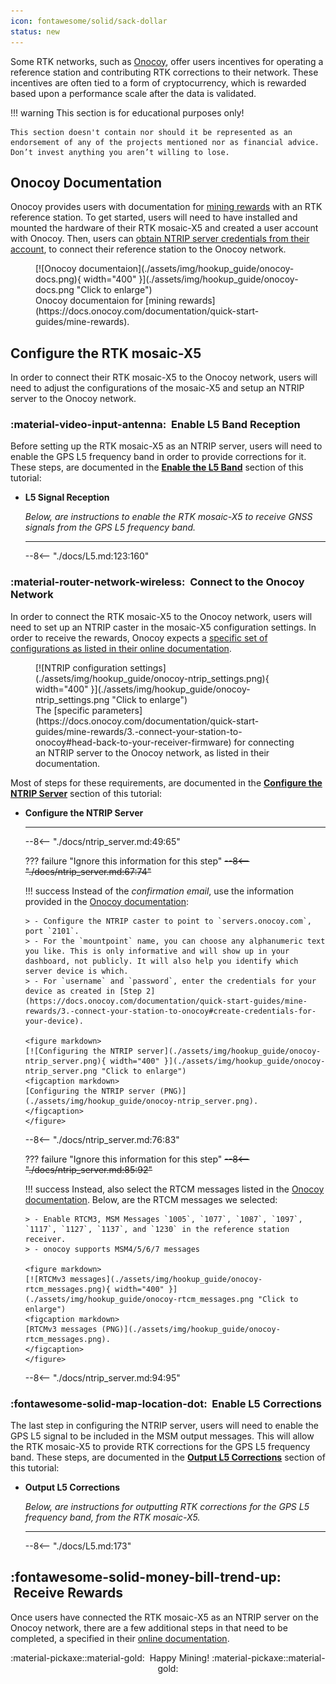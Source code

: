 ```yaml
---
icon: fontawesome/solid/sack-dollar
status: new
---
```


Some RTK networks, such as [Onocoy](https://www.onocoy.com/), offer users incentives for operating a reference station and contributing RTK corrections to their network. These incentives are often tied to a form of cryptocurrency, which is rewarded based upon a performance scale after the data is validated.

!!! warning
	This section is for educational purposes only!

	This section doesn't contain nor should it be represented as an endorsement of any of the projects mentioned nor as financial advice. Don’t invest anything you aren’t willing to lose.


## Onocoy Documentation
Onocoy provides users with documentation for [mining rewards](https://docs.onocoy.com/documentation/quick-start-guides/mine-rewards) with an RTK reference station. To get started, users will need to have installed and mounted the hardware of their RTK mosaic-X5 and created a user account with Onocoy. Then, users can [obtain NTRIP server credentials from their account](https://docs.onocoy.com/documentation/quick-start-guides/mine-rewards/3.-connect-your-station-to-onocoy#create-credentials-for-your-device), to connect their reference station to the Onocoy network.


<figure markdown>
[![Onocoy documentaion](./assets/img/hookup_guide/onocoy-docs.png){ width="400" }](./assets/img/hookup_guide/onocoy-docs.png "Click to enlarge")
<figcaption markdown>
Onocoy documentaion for [mining rewards](https://docs.onocoy.com/documentation/quick-start-guides/mine-rewards).
</figcaption>
</figure>


## Configure the RTK mosaic-X5
In order to connect their RTK mosaic-X5 to the Onocoy network, users will need to adjust the configurations of the mosaic-X5 and setup an NTRIP server to the Onocoy network.

### :material-video-input-antenna: &nbsp;Enable L5 Band Reception
Before setting up the RTK mosaic-X5 as an NTRIP server, users will need to enable the GPS L5 frequency band in order to provide corrections for it. These steps, are documented in the [**Enable the L5 Band**](../L5/#l5-signal-reception) section of this tutorial:


<div class="grid cards" markdown>

-   **L5 Signal Reception**

	*Below, are instructions to enable the RTK mosaic-X5 to receive GNSS signals from the GPS L5 frequency band.*

	---

	--8<-- "./docs/L5.md:123:160"

</div>


### :material-router-network-wireless: &nbsp;Connect to the Onocoy Network
In order to connect the RTK mosaic-X5 to the Onocoy network, users will need to set up an NTRIP caster in the mosaic-X5 configuration settings. In order to receive the rewards, Onocoy expects a [specific set of configurations as listed in their online documentation](https://docs.onocoy.com/documentation/quick-start-guides/mine-rewards/3.-connect-your-station-to-onocoy).


<figure markdown>
[![NTRIP configuration settings](./assets/img/hookup_guide/onocoy-ntrip_settings.png){ width="400" }](./assets/img/hookup_guide/onocoy-ntrip_settings.png "Click to enlarge")
<figcaption markdown>
The [specific parameters](https://docs.onocoy.com/documentation/quick-start-guides/mine-rewards/3.-connect-your-station-to-onocoy#head-back-to-your-receiver-firmware) for connecting an NTRIP server to the Onocoy network, as listed in their documentation.
</figcaption>
</figure>


Most of steps for these requirements, are documented in the [**Configure the NTRIP Server**](../ntrip_server/#configure-the-ntrip-server) section of this tutorial:

<div class="grid cards" markdown>

-   **Configure the NTRIP Server**

	---

	--8<-- "./docs/ntrip_server.md:49:65"

	??? failure "Ignore this information for this step"
		<s>
		--8<-- "./docs/ntrip_server.md:67:74"
		</s>

	!!! success
		Instead of the *confirmation email*, use the information provided in the [Onocoy documentation](https://docs.onocoy.com/documentation/quick-start-guides/mine-rewards/3.-connect-your-station-to-onocoy):

		> - Configure the NTRIP caster to point to `servers.onocoy.com`, port `2101`.
		> - For the `mountpoint` name, you can choose any alphanumeric text you like. This is only informative and will show up in your dashboard, not publicly. It will also help you identify which server device is which.
		> - For `username` and `password`, enter the credentials for your device as created in [Step 2](https://docs.onocoy.com/documentation/quick-start-guides/mine-rewards/3.-connect-your-station-to-onocoy#create-credentials-for-your-device).

		<figure markdown>
		[![Configuring the NTRIP server](./assets/img/hookup_guide/onocoy-ntrip_server.png){ width="400" }](./assets/img/hookup_guide/onocoy-ntrip_server.png "Click to enlarge")
		<figcaption markdown>
		[Configuring the NTRIP server (PNG)](./assets/img/hookup_guide/onocoy-ntrip_server.png).
		</figcaption>
		</figure>

	--8<-- "./docs/ntrip_server.md:76:83"

	??? failure "Ignore this information for this step"
		<s>
		--8<-- "./docs/ntrip_server.md:85:92"
		</s>

	!!! success
		Instead, also select the RTCM messages listed in the [Onocoy documentation](https://docs.onocoy.com/documentation/quick-start-guides/mine-rewards/3.-connect-your-station-to-onocoy). Below, are the RTCM messages we selected:

		> - Enable RTCM3, MSM Messages `1005`, `1077`, `1087`, `1097`, `1117`, `1127`, `1137`, and `1230` in the reference station receiver.
		> - onocoy supports MSM4/5/6/7 messages

		<figure markdown>
		[![RTCMv3 messages](./assets/img/hookup_guide/onocoy-rtcm_messages.png){ width="400" }](./assets/img/hookup_guide/onocoy-rtcm_messages.png "Click to enlarge")
		<figcaption markdown>
		[RTCMv3 messages (PNG)](./assets/img/hookup_guide/onocoy-rtcm_messages.png).
		</figcaption>
		</figure>

	--8<-- "./docs/ntrip_server.md:94:95"

</div>



### :fontawesome-solid-map-location-dot: &nbsp;Enable L5 Corrections
The last step in configuring the NTRIP server, users will need to enable the GPS L5 signal to be included in the MSM output messages. This will allow the RTK mosaic-X5 to provide RTK corrections for the GPS L5 frequency band. These steps, are documented in the [**Output L5 Corrections**](../L5/#output-l5-corrections) section of this tutorial:


<div class="grid cards" markdown>

-   **Output L5 Corrections**

	*Below, are instructions for outputting RTK corrections for the GPS L5 frequency band, from the RTK mosaic-X5.*

	---

	--8<-- "./docs/L5.md:173"

</div>


## :fontawesome-solid-money-bill-trend-up: &nbsp;Receive Rewards
Once users have connected the RTK mosaic-X5 as an NTRIP server on the Onocoy network, there are a few additional steps in that need to be completed, a specified in their [online documentation](https://docs.onocoy.com/documentation/quick-start-guides/mine-rewards/4.-receive-rewards).

<center>
:material-pickaxe::material-gold:&nbsp; Happy Mining! :material-pickaxe::material-gold:
</center>
